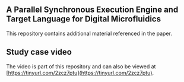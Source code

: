 ## A Parallel Synchronous Execution Engine and Target Language for Digital Microfluidics

This repository contains additional material referenced in the paper.

## Study case video

The video is part of this repository and can also be viewed at [https://tinyurl.com/2zcz7ptu](https://tinyurl.com/2zcz7ptu).
